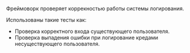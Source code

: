 Фреймоворк проверяет коррекностью работы системы логирования.

Использованы такие тесты как:
- Проверка корректного входа существующего пользователя.
- Проверка выпадения ошибки при логирование кредами несуществующего пользователя.